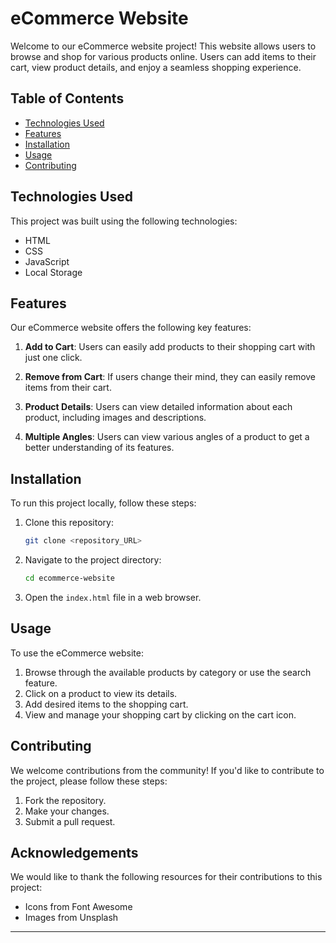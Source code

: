 

# eCommerce Website

Welcome to our eCommerce website project! This website allows users to browse and shop for various products online. Users can add items to their cart, view product details, and enjoy a seamless shopping experience.

## Table of Contents

- [Technologies Used](#technologies-used)
- [Features](#features)
- [Installation](#installation)
- [Usage](#usage)
- [Contributing](#contributing)

## Technologies Used

This project was built using the following technologies:

- HTML
- CSS
- JavaScript
- Local Storage

## Features

Our eCommerce website offers the following key features:

1. **Add to Cart**: Users can easily add products to their shopping cart with just one click.

2. **Remove from Cart**: If users change their mind, they can easily remove items from their cart.

3. **Product Details**: Users can view detailed information about each product, including images and descriptions.

4. **Multiple Angles**: Users can view various angles of a product to get a better understanding of its features.


## Installation

To run this project locally, follow these steps:

1. Clone this repository: 
   ```bash
   git clone <repository_URL>
   ```
2. Navigate to the project directory:
   ```bash
   cd ecommerce-website
   ```
3. Open the `index.html` file in a web browser.

## Usage

To use the eCommerce website:

1. Browse through the available products by category or use the search feature.
2. Click on a product to view its details.
3. Add desired items to the shopping cart.
4. View and manage your shopping cart by clicking on the cart icon.

## Contributing

We welcome contributions from the community! If you'd like to contribute to the project, please follow these steps:

1. Fork the repository.
2. Make your changes.
3. Submit a pull request.

## Acknowledgements

We would like to thank the following resources for their contributions to this project:

- Icons from Font Awesome
- Images from Unsplash

---
